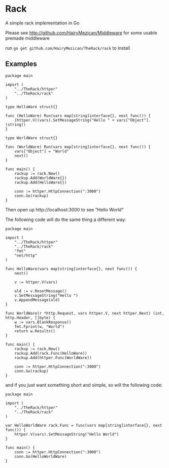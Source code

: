 # Rack

A simple rack implementation in Go

Please see http://github.com/HairyMezican/Middleware for some usable premade middleware

run `go get github.com/HairyMezican/TheRack/rack` to install

## Examples

	package main

	import (
		"../TheRack/httper"
		"../TheRack/rack"
	)

	type HelloWare struct{}

	func (HelloWare) Run(vars map[string]interface{}, next func()) {
		(httper.V)(vars).SetMessageString("Hello " + vars["Object"].(string))
	}

	type WorldWare struct{}

	func (WorldWare) Run(vars map[string]interface{}, next func()) {
		vars["Object"] = "World"
		next()
	}

	func main() {
		rackup := rack.New()
		rackup.Add(WorldWare{})
		rackup.Add(HelloWare{})

		conn := httper.HttpConnection(":3000")
		conn.Go(rackup)
	}
	
Then open up http://localhost:3000 to see "Hello World"

The following code will do the same thing a different way:

	package main

	import (
		"../TheRack/httper"
		"../TheRack/rack"
		"fmt"
		"net/http"
	)

	func HelloWare(vars map[string]interface{}, next func()) {
		next()

		v := httper.V(vars)

		old := v.ResetMessage()
		v.SetMessageString("Hello ")
		v.AppendMessage(old)
	}

	func WorldWare(r *http.Request, vars httper.V, next httper.Next) (int, http.Header, []byte) {
		w := vars.BlankResponse()
		fmt.Fprint(w, "World")
		return w.Results()
	}

	func main() {
		rackup := rack.New()
		rackup.Add(rack.Func(HelloWare))
		rackup.Add(httper.Func(WorldWare))

		conn := httper.HttpConnection(":3000")
		conn.Go(rackup)
	}
	
and if you just want something short and simple, so will the following code:

	package main

	import (
		"../TheRack/httper"
		"../TheRack/rack"
	)

	var HelloWorldWare rack.Func = func(vars map[string]interface{}, next func()) {
		httper.V(vars).SetMessageString("Hello World")
	}

	func main() {
		conn := httper.HttpConnection(":3000")
		conn.Go(HelloWorldWare)
	}
	